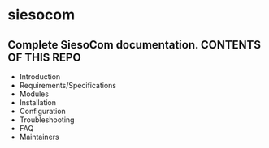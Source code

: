 # siesocom
 Complete SiesoCom documentation.
CONTENTS OF THIS REPO
---------------------

 * Introduction
 * Requirements/Specifications
 * Modules
 * Installation
 * Configuration
 * Troubleshooting
 * FAQ
 * Maintainers
